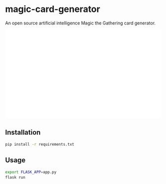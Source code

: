 # magic-card-generator
An open source artificial intelligence Magic the Gathering card generator.

![architecture](architecture.gif)

## Installation
```bash
pip install -r requirements.txt
```

## Usage
```bash
export FLASK_APP=app.py
flask run
```